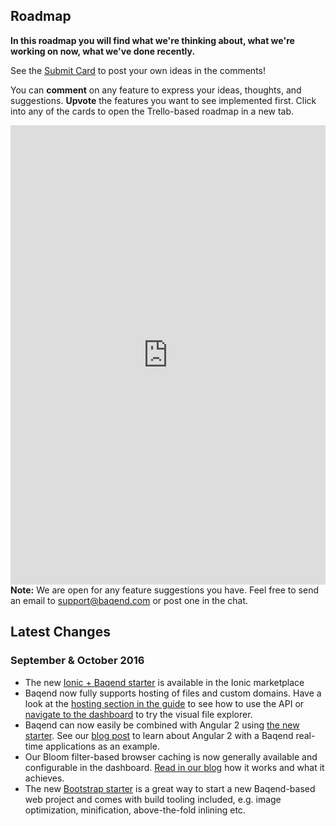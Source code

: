 ## Roadmap

**In this roadmap you will find what we're thinking about, what we're working on now, what we've done recently.**

See the [Submit Card](https://trello.com/c/byxqgvYz) to post your own ideas in the comments!

You can **comment** on any feature to express your ideas, thoughts, and suggestions. **Upvote** the features you want to see implemented first. Click into any of the cards to open the Trello-based roadmap in a new tab.

<div style="overflow-x: auto; -webkit-overflow-scrolling:touch;">
<iframe src="https://trello.com/b/wxGo2plv.html" style="width:100%; height: 735px; border: 0;"></iframe>
</div>


<div class="note"><strong>Note:</strong> We are open for any feature suggestions you have. Feel free to send an email to <a href="mailto:support@baqend.com">support@baqend.com</a> or post one in the chat.</div>

## Latest Changes

### September & October 2016

- The new [Ionic + Baqend starter](https://market.ionic.io/starters/baqend-starter) is available in the Ionic marketplace
- Baqend now fully supports hosting of files and custom domains. Have a look at the [hosting section in the guide](/#hosting) to see how to use the API or [navigate to the dashboard](http://dashboard.baqend.com/) to try the visual file explorer.
- Baqend can now easily be combined with Angular 2 using [the new starter](starters/#angular2-and-baqend-starter). See our [blog post](https://medium.baqend.com/angular-2-by-example-e85a09fa6480) to learn about Angular 2 with a Baqend real-time applications as an example.
- Our Bloom filter-based browser caching is now generally available and configurable in the dashboard. [Read in our blog](https://medium.baqend.com/announcing-availability-of-baqends-unique-client-caching-technology-dbd9b026dc20#.t16o9vof7) how it works and what it achieves.
- The new [Bootstrap starter](starters/#bootstrap-baqend-starter-kit) is a great way to start a new Baqend-based web project and comes with build tooling included, e.g. image optimization, minification, above-the-fold inlining etc.

